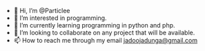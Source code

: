 - 👋 Hi, I’m @Particlee
- 👀 I’m interested in programming.
- 🌱 I’m currently learning programming in python and php.
- 💞️ I’m looking to collaborate on any project that will be available.
- 📫 How to reach me through my email jadoojadunga@gmail.com

<!---
Particlee/Particlee is a ✨ special ✨ repository because its `README.md` (this file) appears on your GitHub profile.
You can click the Preview link to take a look at your changes.
--->
